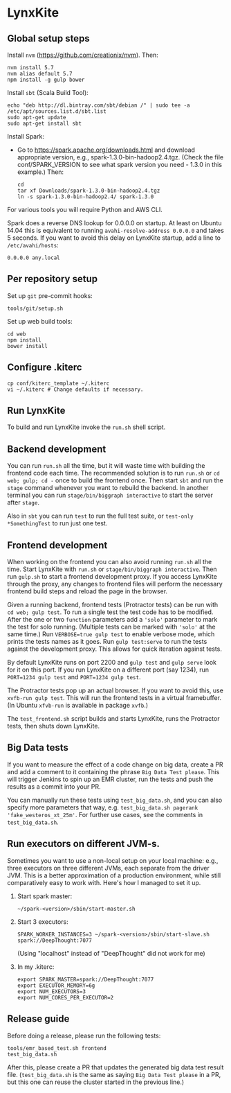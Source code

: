 LynxKite
========

## Global setup steps

Install `nvm` (https://github.com/creationix/nvm). Then:

    nvm install 5.7
    nvm alias default 5.7
    npm install -g gulp bower

Install `sbt` (Scala Build Tool):

    echo "deb http://dl.bintray.com/sbt/debian /" | sudo tee -a /etc/apt/sources.list.d/sbt.list
    sudo apt-get update
    sudo apt-get install sbt

Install Spark:

   - Go to https://spark.apache.org/downloads.html and download appropriate version,
     e.g., spark-1.3.0-bin-hadoop2.4.tgz. (Check the file conf/SPARK_VERSION to see what spark
     version you need - 1.3.0 in this example.) Then:

         cd
         tar xf Downloads/spark-1.3.0-bin-hadoop2.4.tgz
         ln -s spark-1.3.0-bin-hadoop2.4/ spark-1.3.0

For various tools you will require Python and AWS CLI.

Spark does a reverse DNS lookup for 0.0.0.0 on startup. At least on Ubuntu 14.04 this is equivalent
to running `avahi-resolve-address 0.0.0.0` and takes 5 seconds. If you want to avoid this delay on
LynxKite startup, add a line to `/etc/avahi/hosts`:

    0.0.0.0 any.local


## Per repository setup

Set up `git` pre-commit hooks:

    tools/git/setup.sh

Set up web build tools:

    cd web
    npm install
    bower install

## Configure .kiterc

    cp conf/kiterc_template ~/.kiterc
    vi ~/.kiterc # Change defaults if necessary.

## Run LynxKite

To build and run LynxKite invoke the `run.sh` shell script.

## Backend development

You can run `run.sh` all the time, but it will waste time with building the frontend code each time.
The recommended solution is to run `run.sh` or `cd web; gulp; cd -` once to build the frontend
once. Then start `sbt` and run the `stage` command whenever you want to rebuild the backend. In
another terminal you can run `stage/bin/biggraph interactive` to start the server after `stage`.

Also in `sbt` you can run `test` to run the full test suite, or `test-only *SomethingTest` to run
just one test.

## Frontend development

When working on the frontend you can also avoid running `run.sh` all the time. Start LynxKite with
`run.sh` or `stage/bin/biggraph interactive`. Then run `gulp.sh` to start a frontend development
proxy.  If you access LynxKite through the proxy, any changes to frontend files will perform the
necessary frontend build steps and reload the page in the browser.

Given a running backend, frontend tests (Protractor tests) can be run with `cd web; gulp test`. To
run a single test the test code has to be modified. After the one or two `function` parameters add a
`'solo'` parameter to mark the test for solo running. (Multiple tests can be marked with `'solo'` at
the same time.) Run `VERBOSE=true gulp test` to enable verbose mode, which prints the tests names as
it goes. Run `gulp test:serve` to run the tests against the development proxy. This allows for quick
iteration against tests.

By default LynxKite runs on port 2200 and `gulp test` and `gulp serve` look for it on this port. If
you run LynxKite on a different port (say 1234), run `PORT=1234 gulp test` and `PORT=1234 gulp
test`.

The Protractor tests pop up an actual browser. If you want to avoid this, use `xvfb-run gulp test`.
This will run the frontend tests in a virtual framebuffer. (In Ubuntu `xfvb-run` is available in
package `xvfb`.)

The `test_frontend.sh` script builds and starts LynxKite, runs the Protractor tests, then shuts down
LynxKite.

## Big Data tests

If you want to measure the effect of a code change on big data, create a PR and add
a comment to it containing the phrase `Big Data Test please`. This will trigger Jenkins
to spin up an EMR cluster, run the tests and push the results as a commit into your PR.

You can manually run these tests using `test_big_data.sh`, and you can also specify more parameters
that way, e.g. `test_big_data.sh pagerank 'fake_westeros_xt_25m'`. For further use cases, see the
comments in `test_big_data.sh`.


## Run executors on different JVM-s.

Sometimes you want to use a non-local setup on your local machine: e.g., three executors on
three different JVMs, each separate from the driver JVM. This is a better approximation
of a production environment, while still comparatively easy to work with.
Here's how I managed to set it up.

 1. Start spark master:

        ~/spark-<version>/sbin/start-master.sh
    
 2. Start 3 executors:

        SPARK_WORKER_INSTANCES=3 ~/spark-<version>/sbin/start-slave.sh spark://DeepThought:7077
    
    (Using "localhost" instead of "DeepThought" did not work for me)

 3. In my .kiterc:

        export SPARK_MASTER=spark://DeepThought:7077
        export EXECUTOR_MEMORY=6g
        export NUM_EXECUTORS=3
        export NUM_CORES_PER_EXECUTOR=2

## Release guide

Before doing a release, please run the following tests:
```
tools/emr_based_test.sh frontend
test_big_data.sh
```
After this, please create a PR that updates the generated big data test result file.
(`test_big_data.sh` is the same as saying `Big Data Test please` in a PR, but this one can reuse
the cluster started in the previous line.)
